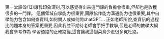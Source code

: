 第一堂課(9/12)讓我印象深刻,可以感覺得出來這門課的負擔會很重,但卻也是收穫很多的一門課。
這個領域自學能力很重要,團隊協作能力溝通能力也很重要,其中自學能力包含如何查資料,如何問人或如何問chatGPT...
正如老師所說,查資訊的過程比問題本身的答案更重要,因此我並不期待老師會手把手教學,但是老師的教學大綱我會參考作為
學習道路的正確路徑,這會讓我這個菜鳥少走很多冤枉路。
